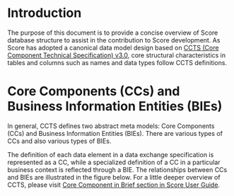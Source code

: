 # Introduction
The purpose of this document is to provide a concise overview of Score database structure to assist in the contribution to Score development. As Score has adopted a canonical data model design based on [CCTS (Core Component Technical Specification) v3.0](https://unece.org/DAM/cefact/codesfortrade/CCTS/CCTS-Version3.pdf), core structural characteristics in tables and columns such as names and data types follow CCTS definitions.

# Core Components (CCs) and Business Information Entities (BIEs)
In general, CCTS defines two abstract meta models: Core Components (CCs) and Business Information Entities (BIEs). There are various types of CCs and also various types of BIEs.

The definition of each data element in a data exchange specification is represented as a CC, while a specialized definition of a CC in a particular business context is reflected through a BIE. The relationships between CCs and BIEs are illustrated in the figure below. For a little deeper overview of CCTS, please visit [Core Component in Brief section in Score User Guide](./user_guide/index.rst#core-component-management).




